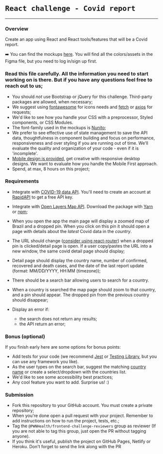 # `React challenge - Covid report`

***

### Overview
Create an app using React and React tools/features that will be a Covid report.

:arrow_right: You can find the mockups [here](https://www.figma.com/file/fhHLjaROBm1Pc2Ces6G49g/react-challenge-mockups?node-id=103%3A1). You will find all the colors/assets in the Figma file, but you need to log in/sign up first.

### Read this file carefully. All the information you need to start working on is there. But if you have any questions feel free to reach out to us;

- You should *not* use Bootstrap or jQuery for this challenge. Third-party packages are allowed, when necessary;
- We suggest using [fontawesome](https://fontawesome.com/) for icons needs and [fetch](https://developer.mozilla.org/en-US/docs/Web/API/Fetch_API/Using_Fetch) or [axios](https://github.com/axios/axios) for requests;
- We'd like to see how you handle your CSS with a preprocessor, Styled components, or CSS Modules.
- The font-family used in the mockups is [Nunito](https://fonts.google.com/specimen/Nunito?query=nunito);
- We prefer to see effective use of state management to save the API data, thoughtfulness in component building and focus on performance, responsiveness and over styling if you are running out of time. We'll evaluate the quality and organization of your code - even if it is 'incomplete'.
- [Mobile design is provided](https://www.figma.com/file/fhHLjaROBm1Pc2Ces6G49g/react-challenge-mockups?node-id=103%3A1), get creative with responsive desktop designs. We want to evaluate how you handle the Mobile First approach.
- Spend, at max, 8 hours on this project;

### Requirements
- Integrate with [COVID-19 data API](https://rapidapi.com/Gramzivi/api/covid-19-data). You'll need to create an account at [RapidAPI](https://rapidapi.com/) to get a free API key.
- Integrate with [Open Layers Map API](https://openlayers.org/en/latest/examples/icon-color.html). Download the package with [Yarn](https://yarnpkg.com/package/ol) or [npm](https://www.npmjs.com/package/ol);

- When you open the app the main page will display a zoomed map of Brazil and a dropped pin. When you click on this pin it should open a page with details about the *latest* Covid data in the *country*.
- The URL should change ([consider using react-router](https://github.com/ReactTraining/react-router)) when a dropped pin is clicked/detail page is open. If a user copy/pastes the URL into a new window, the same covid detail page should display;
- Detail page should display the country name, number of confirmed, recovered and death cases, and the date of the last report update (format: MM/DD/YYYY, HH:MM (timezone));
- There should be a search bar allowing users to search for a country.
- When a country is searched the map page should zoom to that country, and a pin should appear. The dropped pin from the previous country should disappear; 
- Display an error if:
    - the search does not return any results;
    - the API return an error;

### Bonus (optional)
If you finish early here are some options for bonus points:

- Add tests for your code (we recommend [Jest](https://jestjs.io/) or [Testing Library](https://testing-library.com/docs/react-testing-library/intro/), but you can use any framework you like).
- As the user types on the search bar, suggest the matching [country name](https://gist.github.com/incredimike/1469814) or create a select/dropdown with the countries list. 
- We'd like to see some accessibility best practices;
- Any cool feature you want to add. Surprise us! :)

### Submission
- Fork this repository to your GitHub account. You must create a private repository;
- When you're done open a pull request with your project. Remember to add instructions on how to run the project, tests, etc.;
- Tag the `@PWNHealth/frontend-challenge-reviewers` group as reviewer (If you are not able to tag this group, just open the PR without tagging anyone).
- If you think it's useful, publish the project on GitHub Pages, Netlify or Heroku. Don't forget to send the link along with the PR
